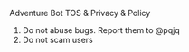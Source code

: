 Adventure Bot TOS & Privacy & Policy

1. Do not abuse bugs. Report them to @pqjq
2. Do not scam users
 
